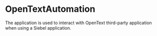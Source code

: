 # OpenTextAutomation
The application is used to interact with OpenText third-party application  
when using a Siebel application.